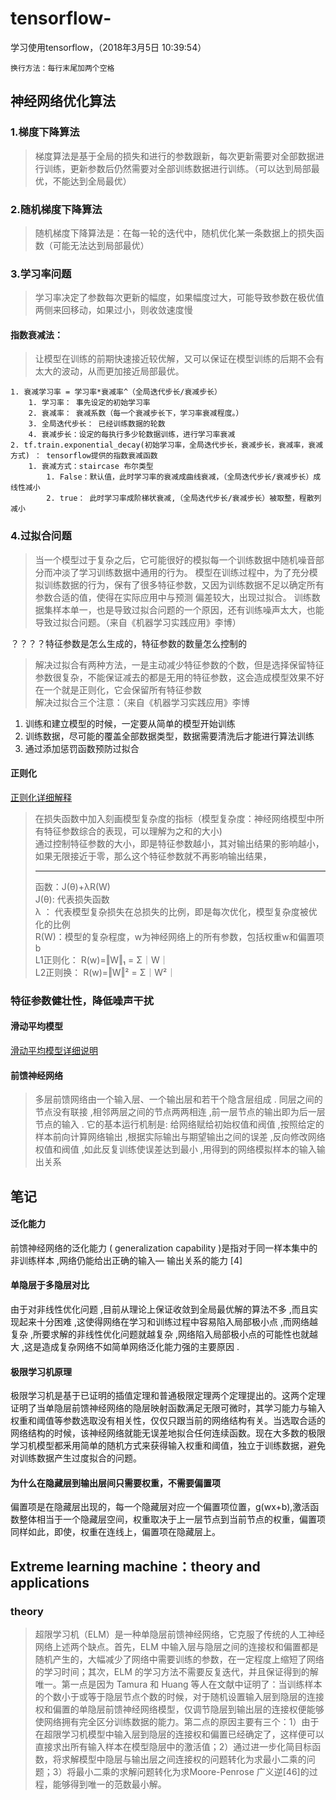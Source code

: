 # tensorflow- #
学习使用tensorflow，（2018年3月5日 10:39:54）  
```
换行方法：每行末尾加两个空格
```
## 神经网络优化算法 ##

### 1.梯度下降算法 ###
> 梯度算法是基于全局的损失和进行的参数跟新，每次更新需要对全部数据进行训练，更新参数后仍然需要对全部训练数据进行训练。（可以达到局部最优，不能达到全局最优）
### 2.随机梯度下降算法 ###
> 随机梯度下降算法是：在每一轮的迭代中，随机优化某一条数据上的损失函数（可能无法达到局部最优）
### 3.学习率问题 ###
> 学习率决定了参数每次更新的幅度，如果幅度过大，可能导致参数在极优值两侧来回移动，如果过小，则收敛速度慢
####  指数衰减法： ####
   > 让模型在训练的前期快速接近较优解，又可以保证在模型训练的后期不会有太大的波动，从而更加接近局部最优。
   
    1. 衰减学习率 = 学习率*衰减率^（全局迭代步长/衰减步长）
        1. 学习率： 事先设定的初始学习率
        2. 衰减率： 衰减系数（每一个衰减步长下，学习率衰减程度。）
        3. 全局迭代步长： 已经训练数据的轮数
        4. 衰减步长：设定的每执行多少轮数据训练，进行学习率衰减   
    2. tf.train.exponential_decay(初始学习率，全局迭代步长，衰减步长，衰减率，衰减方式) ： tensorflow提供的指数衰减函数
        1. 衰减方式：staircase 布尔类型
            1. False：默认值，此时学习率的衰减成曲线衰减，（全局迭代步长/衰减步长）成线性减小
            2. true： 此时学习率成阶梯状衰减,（全局迭代步长/衰减步长）被取整，程散列减小
### 4.过拟合问题 ###
> 当一个模型过于复杂之后，它可能很好的模拟每一个训练数据中随机噪音部分而冲淡了学习训练数据中通用的行为。
> 模型在训练过程中，为了充分模拟训练数据的行为，保有了很多特征参数，又因为训练数据不足以确定所有参数合适的值，使得在实际应用中与预测
> 偏差较大，出现过拟合。
> 训练数据集样本单一，也是导致过拟合问题的一个原因，还有训练噪声太大，也能导致过拟合问题。（来自《机器学习实践应用》李博）

？？？？特征参数是怎么生成的，特征参数的数量怎么控制的

> 解决过拟合有两种方法，一是主动减少特征参数的个数，但是选择保留特征参数很复杂，不能保证减去的都是无用的特征参数，这会造成模型效果不好
> 在一个就是正则化，它会保留所有特征参数  
> 解决过拟合三个注意：（来自《机器学习实践应用》李博

 1. 训练和建立模型的时候，一定要从简单的模型开始训练
 2. 训练数据，尽可能的覆盖全部数据类型，数据需要清洗后才能进行算法训练
 3. 通过添加惩罚函数预防过拟合 

#### 正则化 ####
[正则化详细解释](https://www.zhihu.com/question/20700829)
> 在损失函数中加入刻画模型复杂度的指标（模型复杂度：神经网络模型中所有特征参数综合的表现，可以理解为之和的大小)   
> 通过控制特征参数的大小，即是特征参数越小，其对输出结果的影响越小，如果无限接近于零，那么这个特征参数就不再影响输出结果，
> *** 
> 函数：J(θ)+λR(W)  
> J(θ): 代表损失函数  
> λ ：  代表模型复杂损失在总损失的比例，即是每次优化，模型复杂度被优化的比例  
> R(W)：模型的复杂程度，w为神经网络上的所有参数，包括权重w和偏置项b   
> L1正则化： R(w)=‖W‖₁ = Σ｜W｜  
> L2正则换： R(w)=‖W‖² = Σ｜W²｜  

### 特征参数健壮性，降低噪声干扰 ###
#### 滑动平均模型 ####

[滑动平均模型详细说明](http://blog.csdn.net/IAMoldpan/article/details/78208897?locationNum=11&fps=1)

#### 前馈神经网络 ####
> 多层前馈网络由一个输入层、一个输出层和若干个隐含层组成 . 同层之间的节点没有联接 ,相邻两层之间的节点两两相连 ,前一层节点的输出即为后一层节点的输入 . 它的基本运行机制是: 给网络赋给初始权值和阀值 ,按照给定的样本前向计算网络输出 ,根据实际输出与期望输出之间的误差 ,反向修改网络权值和阀值 ,如此反复训练使误差达到最小 ,用得到的网络模拟样本的输入输出关系



## 笔记 ##
#### 泛化能力 ####
前馈神经网络的泛化能力 ( generalization capability )是指对于同一样本集中的非训练样本 ,网络仍能给出正确的输入— 输出关系的能力 [4] 

#### 单隐层于多隐层对比 ####
 由于对非线性优化问题 ,目前从理论上保证收敛到全局最优解的算法不多 ,而且实现起来十分困难 ,这使得网络在学习和训练过程中容易陷入局部极小点 ,而网络越复杂 ,所要求解的非线性优化问题就越复杂 ,网络陷入局部极小点的可能性也就越大 ,这是造成复杂网络不如简单网络泛化能力强的主要原因 .
#### 极限学习机原理 ####
极限学习机是基于已证明的插值定理和普通极限定理两个定理提出的。这两个定理证明了当单隐层前馈神经网络的隐层映射函数满足无限可微时，其学习能力与输入权重和阈值等参数选取没有相关性，仅仅只跟当前的网络结构有关。当选取合适的网络结构的时候，该神经网络就能无误差地拟合任何连续函数。现在大多数的极限学习机模型都釆用简单的随机方式来获得输入权重和阈值，独立于训练数据，避免对训练数据产生过度拟合的问题。
#### 为什么在隐藏层到输出层间只需要权重，不需要偏置项 ####

偏置项是在隐藏层出现的，每一个隐藏层对应一个偏置项位置，g(wx+b),激活函数整体相当于一个隐藏层空间，权重取决于上一层节点到当前节点的权重，偏置项同样如此，即使，权重在连线上，偏置项在隐藏层上。




## Extreme learning machine：theory and applications ##
### theory ###
> 超限学习机（ELM）是一种单隐层前馈神经网络，它克服了传统的人工神经网络上述两个缺点。首先，ELM 中输入层与隐层之间的连接权和偏置都是随机产生的，大幅减少了网络中需要训练的参数，在一定程度上缩短了网络的学习时间；其次，ELM 的学习方法不需要反复迭代，并且保证得到的解唯一。第一点是因为 Tamura 和 Huang 等人在文献中证明了：当训练样本的个数小于或等于隐层节点个数的时候，对于随机设置输入层到隐层的连接权和偏置的单隐层前馈神经网络模型，仅调节隐层到输出层的连接权便能够使网络拥有完全区分训练数据的能力。第二点的原因主要有三个：1）由于在超限学习机模型中输入层到隐层的连接权和偏置已经确定了，这样便可以直接求出所有输入样本在模型隐层中的激活值；2）通过进一步化简目标函数，将求解模型中隐层与输出层之间连接权的问题转化为求最小二乘的问题；3）将最小二乘的求解问题转化为求Moore-Penrose 广义逆[46]的过程，能够得到唯一的范数最小解。